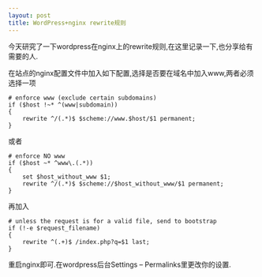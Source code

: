 ```yaml
---
layout: post
title: WordPress+nginx rewrite规则
---
```


今天研究了一下wordpress在nginx上的rewrite规则,在这里记录一下,也分享给有需要的人.

在站点的nginx配置文件中加入如下配置,选择是否要在域名中加入www,两者必须选择一项  


```Nginx
# enforce www (exclude certain subdomains)
if ($host !~* ^(www|subdomain))  
{  
    rewrite ^/(.*)$ $scheme://www.$host/$1 permanent;  
}
```  
或者  

```Nginx
# enforce NO www
if ($host ~* ^www\.(.*))  
{  
    set $host_without_www $1;  
    rewrite ^/(.*)$ $scheme://$host_without_www/$1 permanent;  
}
```
再加入  

```Nginx
# unless the request is for a valid file, send to bootstrap
if (!-e $request_filename)  
{  
    rewrite ^(.+)$ /index.php?q=$1 last;  
}
```

重启nginx即可.在wordpress后台Settings – Permalinks里更改你的设置.